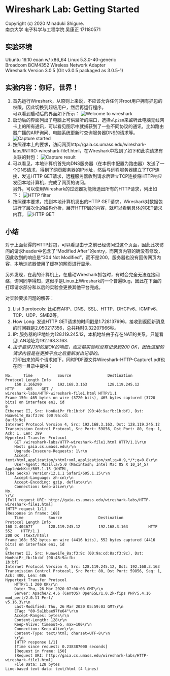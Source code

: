 # Wireshark Lab: Getting Started

Copyright (c) 2020 Minaduki Shigure.  
南京大学 电子科学与工程学院 吴康正 171180571

## 实验环境

Ubuntu 19.10 eoan w/ x86_64 Linux 5.3.0-40-generic  
Broadcom BCM4352 Wireless Network Adapter  
Wireshark Version 3.0.5 (Git v3.0.5 packaged as 3.0.5-1)

## 实验内容：你好，世界！

1. 首先运行Wireshark，从原则上来说，不应该允许任何非root用户拥有抓包的权限，因此切换到超级用户，然后再运行程序。  
可以看到启动后的界面如下所示：
![Welcome to wireshark](./pic/1-1.png)
2. 启动后的界面列出了电脑上可供监听的端口，选择`wlp2s0`来监听此电脑无线网卡上的所有通讯，可以看见图示中就捕获到了一些不同协议的通讯，比如路由器广播的ARP询问、电脑系统更新时查询服务器DNS的请求等。
![Capture started](./pic/1-2.png)
3. 按照课本上的要求，访问网页http://gaia.cs.umass.edu/wireshark-labs/INTRO-wireshark-file1.html，在Wireshark中找到了如下和此次请求有关联的封包：
![Capture result](./pic/1-3.png)
4. 可以看见，本地计算机首先向DNS服务器（在本例中配置为路由器）发送了一个DNS请求，得到了网页服务器的IP地址，然后与远程服务器建立了TCP连接，发送HTTP GET请求，远程服务器收到请求后建立TCP连接将HTTP响应发回本地计算机，完成了网页的访问。  
另外，可以使用Wireshark的过滤器功能筛选出所有的HTTP请求，列出如下：
![HTTP filter](./pic/1-4.png)
5. 按照课本要求，找到本地计算机发出的HTTP GET请求，Wireshark对数据包进行了层次化的结构分析，展开HTTP层的内容，就可以看到具体的GET请求内容。
![HTTP GET](./pic/1-5.png)

## 小结

对于上面获得的HTTP封包，可以看见由于之前已经访问过这个页面，因此此次访问的请求header中包含了“Modified After”的entry，而网页内容的确没有修改，因此收到的响应是“304 Not Modified”，而不是200，服务器也没有回传网页内容，本地浏览器使用了缓存的网页进行显示。

另外发现，在我的计算机上，在启动Wireshark抓包时，有时会完全无法连接网络，询问同学得知，这似乎是Linux上Wireshark的一个普遍Bug，因此在下面的打印请求部分和以后的实验会更换其他平台完成。

对实验要求问题的解答：

1. List 3 protocols: 比如有ARP、DNS、SSL、HTTP、DHCPv6、ICMPv6、TCP、UDP、SMB2等。
2. How Long: 发送HTTP GET请求的时间戳是1.728137696，接收到返回新消息的时间戳是2.050217356，总共耗时0.32207966秒。
3. IP: 服务器的IP地址为128.119.245.12，本机地址由于存在NAT的关系，只能看见LAN地址为192.168.3.163.
4. *由于要求打印的是OK的响应，而之前实验时没有记录到200 OK，因此这里的请求内容是在更换平台之后重新发出记录的。*  
打印出来的两个请求如下，同时PDF源文件Wireshark-HTTP-Capture1.pdf也在同一目录中提供：

```plain
No.     Time           Source                Destination           Protocol Length Info
    150 2.166290       192.168.3.163         128.119.245.12        HTTP     465    GET /
wireshark-labs/HTTP-wireshark-file1.html HTTP/1.1
Frame 150: 465 bytes on wire (3720 bits), 465 bytes captured (3720 bits) on interface en1, id
0
Ethernet II, Src: HonHaiPr_fb:1b:bf (90:48:9a:fb:1b:bf), Dst: HuaweiTe_8a:f3:9c (00:9a:cd:
8a:f3:9c)
Internet Protocol Version 4, Src: 192.168.3.163, Dst: 128.119.245.12
Transmission Control Protocol, Src Port: 59856, Dst Port: 80, Seq: 1, Ack: 1, Len: 399
Hypertext Transfer Protocol
    GET /wireshark-labs/HTTP-wireshark-file1.html HTTP/1.1\r\n
    Host: gaia.cs.umass.edu\r\n
    Upgrade-Insecure-Requests: 1\r\n
    Accept: text/html,application/xhtml+xml,application/xml;q=0.9,*/*;q=0.8\r\n
    User-Agent: Mozilla/5.0 (Macintosh; Intel Mac OS X 10_14_5) AppleWebKit/605.1.15 (KHTML,
like Gecko) Version/12.1.1 Safari/605.1.15\r\n
    Accept-Language: zh-cn\r\n
    Accept-Encoding: gzip, deflate\r\n
    Connection: keep-alive\r\n
No.
\r\n
[Full request URI: http://gaia.cs.umass.edu/wireshark-labs/HTTP-wireshark-file1.html]
[HTTP request 1/1]
[Response in frame: 168]
    Time           Source                Destination           Protocol Length Info
168 2.404677       128.119.245.12        192.168.3.163         HTTP     552    HTTP/1.1
200 OK  (text/html)
Frame 168: 552 bytes on wire (4416 bits), 552 bytes captured (4416 bits) on interface en1, id
0
Ethernet II, Src: HuaweiTe_8a:f3:9c (00:9a:cd:8a:f3:9c), Dst: HonHaiPr_fb:1b:bf (90:48:9a:fb:
1b:bf)
Internet Protocol Version 4, Src: 128.119.245.12, Dst: 192.168.3.163
Transmission Control Protocol, Src Port: 80, Dst Port: 59856, Seq: 1, Ack: 400, Len: 486
Hypertext Transfer Protocol
    HTTP/1.1 200 OK\r\n
    Date: Thu, 26 Mar 2020 07:00:03 GMT\r\n
    Server: Apache/2.4.6 (CentOS) OpenSSL/1.0.2k-fips PHP/5.4.16 mod_perl/2.0.11 Perl/
v5.16.3\r\n
    Last-Modified: Thu, 26 Mar 2020 05:59:03 GMT\r\n
    ETag: "80-5a1bbae97fe64"\r\n
    Accept-Ranges: bytes\r\n
    Content-Length: 128\r\n
    Keep-Alive: timeout=5, max=100\r\n
    Connection: Keep-Alive\r\n
    Content-Type: text/html; charset=UTF-8\r\n
    \r\n
    [HTTP response 1/1]
    [Time since request: 0.238387000 seconds]
    [Request in frame: 150]
    [Request URI: http://gaia.cs.umass.edu/wireshark-labs/HTTP-wireshark-file1.html]
    File Data: 128 bytes
Line-based text data: text/html (4 lines)
```
